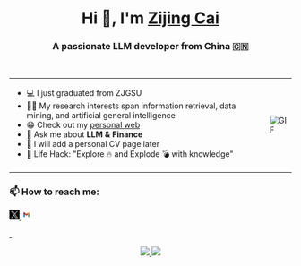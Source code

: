 <h1 align="center">Hi 👋, I'm <a href="https://aaronzijingcai.github.io/" target="blank">Zijing Cai</a></h1>

<h3 align="center">A passionate LLM developer from China 🇨🇳</h3>

<br/>





<table style="border: none;">
  <tr>
    <td style="border: none;">
      <ul>
        <li>💻 I just graduated from ZJGSU</li>
        <li>👨‍💻 My research interests span information retrieval, data mining, and artificial general intelligence</li>
        <li>😁 Check out my <a href="https://aaronzijingcai.github.io/">personal web</a></li>
        <li>💬 Ask me about <strong>LLM & Finance</strong></li>
        <li>📄 I will add a personal CV page later</li>
        <li>🎯 Life Hack: "Explore 🔥 and Explode 💣 with knowledge"</li>
      </ul>
    </td>
    <td style="border: none;">
      <img src="https://media.giphy.com/media/SWoSkN6DxTszqIKEqv/giphy.gif" alt="GIF" style="width: 400px; height: auto;">
    </td>
  </tr>
</table>



<h3> 📫 How to reach me: </h3>

<p align="left">
    <a href="https://x.com/Zijing_Cai_"> <img src="pic/twitter.png" width="3.5%"/>
    <a href="aaron.zijingcai@gmail.com"> <img src="pic/google.png" width="3.5%"/>
</p>&nbsp;

<p align="center">
   <a href="https://github.com/Aaronzijingcai">
      <img height="165em" src="https://github-readme-stats.vercel.app/api?username=Aaronzijingcai&theme=buefy&show_icons=true" />
   </a>
   <a href="https://github.com/Aaronzijingcai">
      <img height="165em" src="https://github-readme-stats.vercel.app/api/top-langs/?username=Aaronzijingcai&theme=buefy&layout=compact" />
   </a>
</p>

